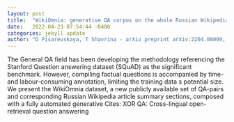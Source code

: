 ```yaml
---
layout: post
title:  "WikiOmnia: generative QA corpus on the whole Russian Wikipedia"
date:   2022-04-23 07:54:44 -0400
categories: jekyll update
author: "D Pisarevskaya, T Shavrina - arXiv preprint arXiv:2204.08009, 2022"
---
```

The General QA field has been developing the methodology referencing the Stanford Question answering dataset (SQuAD) as the significant benchmark. However, compiling factual questions is accompanied by time-and labour-consuming annotation, limiting the training data s potential size. We present the WikiOmnia dataset, a new publicly available set of QA-pairs and corresponding Russian Wikipedia article summary sections, composed with a fully automated generative Cites: XOR QA: Cross-lingual open-retrieval question answering